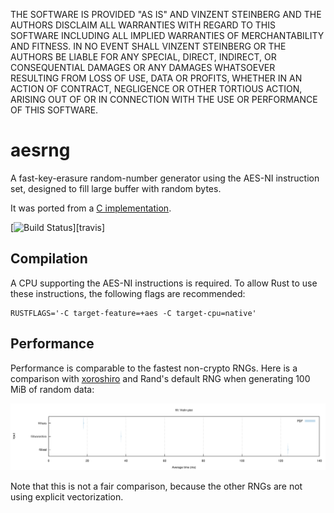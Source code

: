 THE SOFTWARE IS PROVIDED "AS IS" AND VINZENT STEINBERG AND THE AUTHORS DISCLAIM
ALL WARRANTIES WITH REGARD TO THIS SOFTWARE INCLUDING ALL IMPLIED WARRANTIES OF
MERCHANTABILITY AND FITNESS. IN NO EVENT SHALL VINZENT STEINBERG OR THE AUTHORS
BE LIABLE FOR ANY SPECIAL, DIRECT, INDIRECT, OR CONSEQUENTIAL DAMAGES OR ANY
DAMAGES WHATSOEVER RESULTING FROM LOSS OF USE, DATA OR PROFITS, WHETHER IN AN
ACTION OF CONTRACT, NEGLIGENCE OR OTHER TORTIOUS ACTION, ARISING OUT OF OR IN
CONNECTION WITH THE USE OR PERFORMANCE OF THIS SOFTWARE.


# aesrng

A fast-key-erasure random-number generator using the AES-NI instruction set,
designed to fill large buffer with random bytes.

It was ported from a [C implementation](https://github.com/jedisct1/aes-stream).

[![Build Status]][travis]

[Build Status]: https://travis-ci.org/vks/aesrng.svg?branch=master


## Compilation

A CPU supporting the AES-NI instructions is required. To allow Rust to use these
instructions, the following flags are recommended:

```
RUSTFLAGS='-C target-feature=+aes -C target-cpu=native'
```


## Performance

Performance is comparable to the fastest non-crypto RNGs. Here is a comparison
with [xoroshiro](https://github.com/vks/xoroshiro) and Rand's default RNG when
generating 100 MiB of random data:

![](violin.svg)

Note that this is not a fair comparison, because the other RNGs are not using
explicit vectorization.
